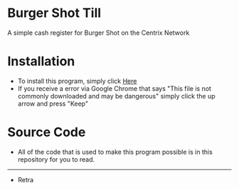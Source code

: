 # Burger Shot Till
A simple cash register for Burger Shot on the Centrix Network

# Installation
- To install this program, simply click [Here](https://github.com/RetraA/Burger-Shot-Till/releases/tag/0.1)
- If you receive a error via Google Chrome that says "This file is not commonly downloaded and may be dangerous" simply click the up arrow and press "Keep"

# Source Code
- All of the code that is used to make this program possible is in this repository for you to read.
***
- Retra
